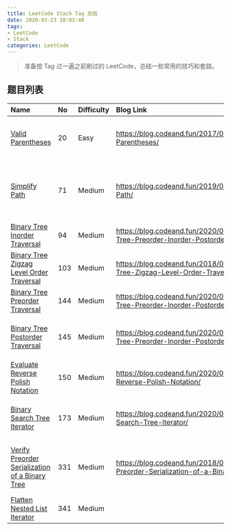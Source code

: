 ```yaml
---
title: LeetCode Stack Tag 总结
date: 2020-03-23 10:03:40
tags:
- LeetCode
- Stack
categories: LeetCode
---
```


> 准备按 Tag 过一遍之前刷过的 LeetCode，总结一些常用的技巧和套路。

## 题目列表

| Name                                                         | No   | Difficulty | Blog Link                                                    | Note                                                         |
| :----------------------------------------------------------- | :--- | :--------- | :----------------------------------------------------------- | :----------------------------------------------------------- |
| [Valid Parentheses](https://leetcode-cn.com/problems/valid-parentheses/) | 20   | Easy       | https://blog.codeand.fun/2017/09/24/Valid-Parentheses/       | 可以建一个右括号到左括号的`map`来使代码更加简洁              |
| [Simplify Path](https://leetcode-cn.com/problems/simplify-path/) | 71   | Medium     | https://blog.codeand.fun/2019/03/02/Simplify-Path/           | 用FSM的思想也可以解，可以用`stringstream`和`getline`进行字符串分割 |
| [Binary Tree Inorder Traversal](https://leetcode-cn.com/problems/binary-tree-inorder-traversal/) | 94   | Medium     | https://blog.codeand.fun/2020/03/24/Binary-Tree-Preorder-Inorder-Postorder-Traversal/ | 递归、栈、莫里斯遍历                                         |
| [ Binary Tree Zigzag Level Order Traversal](https://leetcode-cn.com/problems/binary-tree-zigzag-level-order-traversal/) | 103  | Medium     | https://blog.codeand.fun/2018/02/11/Binary-Tree-Zigzag-Level-Order-Traversal/ | 用栈来模拟，可以避免逆序操作                                 |
| [Binary Tree Preorder Traversal](https://leetcode-cn.com/problems/binary-tree-preorder-traversal/) | 144  | Medium     | https://blog.codeand.fun/2020/03/24/Binary-Tree-Preorder-Inorder-Postorder-Traversal/ | 递归、栈、莫里斯遍历                                         |
| [Binary Tree Postorder Traversal](https://leetcode-cn.com/problems/binary-tree-postorder-traversal) | 145  | Medium     | https://blog.codeand.fun/2020/03/24/Binary-Tree-Preorder-Inorder-Postorder-Traversal/ | `function`对象+`lambda`表达式可以减少代码冗余。              |
| [Evaluate Reverse Polish Notation](https://leetcode-cn.com/problems/evaluate-reverse-polish-notation/) | 150  | Medium     | https://blog.codeand.fun/2020/03/31/Evaluate-Reverse-Polish-Notation/ |                                                              |
| [Binary Search Tree Iterator](https://leetcode-cn.com/problems/binary-search-tree-iterator/) | 173  | Medium     | https://blog.codeand.fun/2020/03/31/Binary-Search-Tree-Iterator/ | 可以用递归、栈和莫里斯遍历来实现中序遍历                     |
| [Verify Preorder Serialization of a Binary Tree](https://leetcode-cn.com/problems/verify-preorder-serialization-of-a-binary-tree/) | 331  | Medium     | https://blog.codeand.fun/2018/02/19/Verify-Preorder-Serialization-of-a-Binary-Tree/ | ??这道题和栈好像没有关系啊，不用栈去想反而更简单更快         |
| [Flatten Nested List Iterator](https://leetcode-cn.com/problems/flatten-nested-list-iterator/) | 341  | Medium     |                                                              |                                                              |

